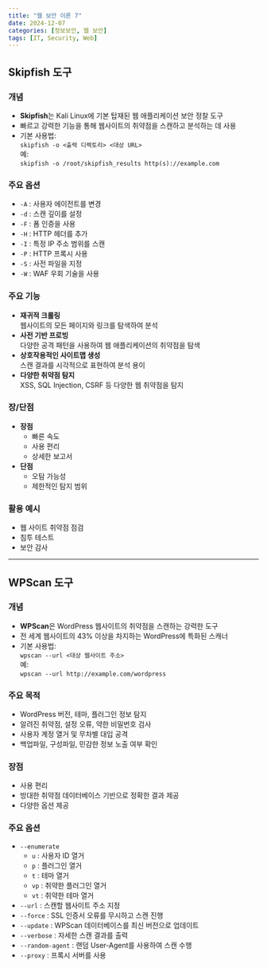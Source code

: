```yaml
---
title: "웹 보안 이론 7"
date: 2024-12-07
categories: [정보보안, 웹 보안]
tags: [IT, Security, Web]
---
```


## Skipfish 도구

### 개념

- **Skipfish**는 Kali Linux에 기본 탑재된 웹 애플리케이션 보안 정찰 도구
- 빠르고 강력한 기능을 통해 웹사이트의 취약점을 스캔하고 분석하는 데 사용
- 기본 사용법:  
  `skipfish -o <출력 디렉토리> <대상 URL>`  
  예:  
  `skipfish -o /root/skipfish_results http(s)://example.com`

### 주요 옵션

- `-A` : 사용자 에이전트를 변경
- `-d` : 스캔 깊이를 설정
- `-F` : 폼 인증을 사용
- `-H` : HTTP 헤더를 추가
- `-I` : 특정 IP 주소 범위를 스캔
- `-P` : HTTP 프록시 사용
- `-S` : 사전 파일을 지정
- `-W` : WAF 우회 기술을 사용

### 주요 기능

- **재귀적 크롤링**  
  웹사이트의 모든 페이지와 링크를 탐색하여 분석
- **사전 기반 프로빙**  
  다양한 공격 패턴을 사용하여 웹 애플리케이션의 취약점을 탐색
- **상호작용적인 사이트맵 생성**  
  스캔 결과를 시각적으로 표현하여 분석 용이
- **다양한 취약점 탐지**  
  XSS, SQL Injection, CSRF 등 다양한 웹 취약점을 탐지

### 장/단점

- **장점**
  - 빠른 속도
  - 사용 편리
  - 상세한 보고서
- **단점**
  - 오탐 가능성
  - 제한적인 탐지 범위

### 활용 예시

- 웹 사이트 취약점 점검
- 침투 테스트
- 보안 감사

---

## WPScan 도구

### 개념

- **WPScan**은 WordPress 웹사이트의 취약점을 스캔하는 강력한 도구
- 전 세계 웹사이트의 43% 이상을 차지하는 WordPress에 특화된 스캐너
- 기본 사용법:  
  `wpscan --url <대상 웹사이트 주소>`  
  예:  
  `wpscan --url http://example.com/wordpress`

### 주요 목적

- WordPress 버전, 테마, 플러그인 정보 탐지
- 알려진 취약점, 설정 오류, 약한 비밀번호 검사
- 사용자 계정 열거 및 무차별 대입 공격
- 백업파일, 구성파일, 민감한 정보 노출 여부 확인

### 장점

- 사용 편리
- 방대한 취약점 데이터베이스 기반으로 정확한 결과 제공
- 다양한 옵션 제공

### 주요 옵션

- `--enumerate`
  - `u` : 사용자 ID 열거
  - `p` : 플러그인 열거
  - `t` : 테마 열거
  - `vp` : 취약한 플러그인 열거
  - `vt` : 취약한 테마 열거
- `--url` : 스캔할 웹사이트 주소 지정
- `--force` : SSL 인증서 오류를 무시하고 스캔 진행
- `--update` : WPScan 데이터베이스를 최신 버전으로 업데이트
- `--verbose` : 자세한 스캔 결과를 출력
- `--random-agent` : 랜덤 User-Agent를 사용하여 스캔 수행
- `--proxy` : 프록시 서버를 사용